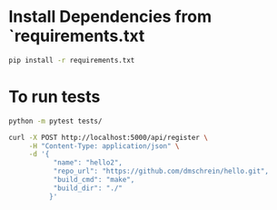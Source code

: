 

# Install Dependencies from `requirements.txt
```sh
pip install -r requirements.txt
```

# To run tests

```sh
python -m pytest tests/
```


```sh
curl -X POST http://localhost:5000/api/register \
     -H "Content-Type: application/json" \
     -d '{
           "name": "hello2",
           "repo_url": "https://github.com/dmschrein/hello.git",
           "build_cmd": "make",
           "build_dir": "./"
          }'
```